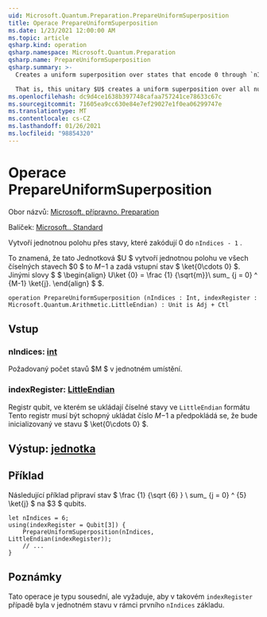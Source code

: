 ```yaml
---
uid: Microsoft.Quantum.Preparation.PrepareUniformSuperposition
title: Operace PrepareUniformSuperposition
ms.date: 1/23/2021 12:00:00 AM
ms.topic: article
qsharp.kind: operation
qsharp.namespace: Microsoft.Quantum.Preparation
qsharp.name: PrepareUniformSuperposition
qsharp.summary: >-
  Creates a uniform superposition over states that encode 0 through `nIndices - 1`.

  That is, this unitary $U$ creates a uniform superposition over all number states $0$ to $M-1$, given an input state $\ket{0\cdots 0}$. In other words, $$ \begin{align} U\ket{0}=\frac{1}{\sqrt{M}}\sum_{j=0}^{M-1}\ket{j}. \end{align} $$.
ms.openlocfilehash: dc9d4ce1638b397748cafaa757241ce78633c67c
ms.sourcegitcommit: 71605ea9cc630e84e7ef29027e1f0ea06299747e
ms.translationtype: MT
ms.contentlocale: cs-CZ
ms.lasthandoff: 01/26/2021
ms.locfileid: "98854320"
---
```

# <a name="prepareuniformsuperposition-operation"></a>Operace PrepareUniformSuperposition

Obor názvů: [Microsoft. přípravno. Preparation](xref:Microsoft.Quantum.Preparation)

Balíček: [Microsoft.. Standard](https://nuget.org/packages/Microsoft.Quantum.Standard)


Vytvoří jednotnou polohu přes stavy, které zakódují 0 do `nIndices - 1` .

To znamená, že tato Jednotková $U $ vytvoří jednotnou polohu ve všech číselných stavech $0 $ to $M-$1 a zadá vstupní stav $ \ket{0\cdots 0} $. Jinými slovy $ $ \begin{align} U\ket {0} = \frac {1} {\sqrt{m}}\ sum_ {j = 0} ^ {M-1} \ket{j}.
\end{align} $ $.

```qsharp
operation PrepareUniformSuperposition (nIndices : Int, indexRegister : Microsoft.Quantum.Arithmetic.LittleEndian) : Unit is Adj + Ctl
```


## <a name="input"></a>Vstup

### <a name="nindices--int"></a>nIndices: [int](xref:microsoft.quantum.lang-ref.int)

Požadovaný počet stavů $M $ v jednotném umístění.


### <a name="indexregister--littleendian"></a>indexRegister: [LittleEndian](xref:Microsoft.Quantum.Arithmetic.LittleEndian)

Registr qubit, ve kterém se ukládají číselné stavy ve `LittleEndian` formátu
Tento registr musí být schopný ukládat číslo $M-$1 a předpokládá se, že bude inicializovaný ve stavu $ \ket{0\cdots 0} $.



## <a name="output--unit"></a>Výstup: [jednotka](xref:microsoft.quantum.lang-ref.unit)



## <a name="example"></a>Příklad

Následující příklad připraví stav $ \frac {1} {\sqrt {6} } \ sum_ {j = 0} ^ {5} \ket{j} $ na $3 $ qubits.

```qsharp
let nIndices = 6;
using(indexRegister = Qubit[3]) {
    PrepareUniformSuperposition(nIndices, LittleEndian(indexRegister));
    // ...
}
```

## <a name="remarks"></a>Poznámky

Tato operace je typu sousední, ale vyžaduje, aby v takovém `indexRegister` případě byla v jednotném stavu v rámci prvního `nIndices` základu.